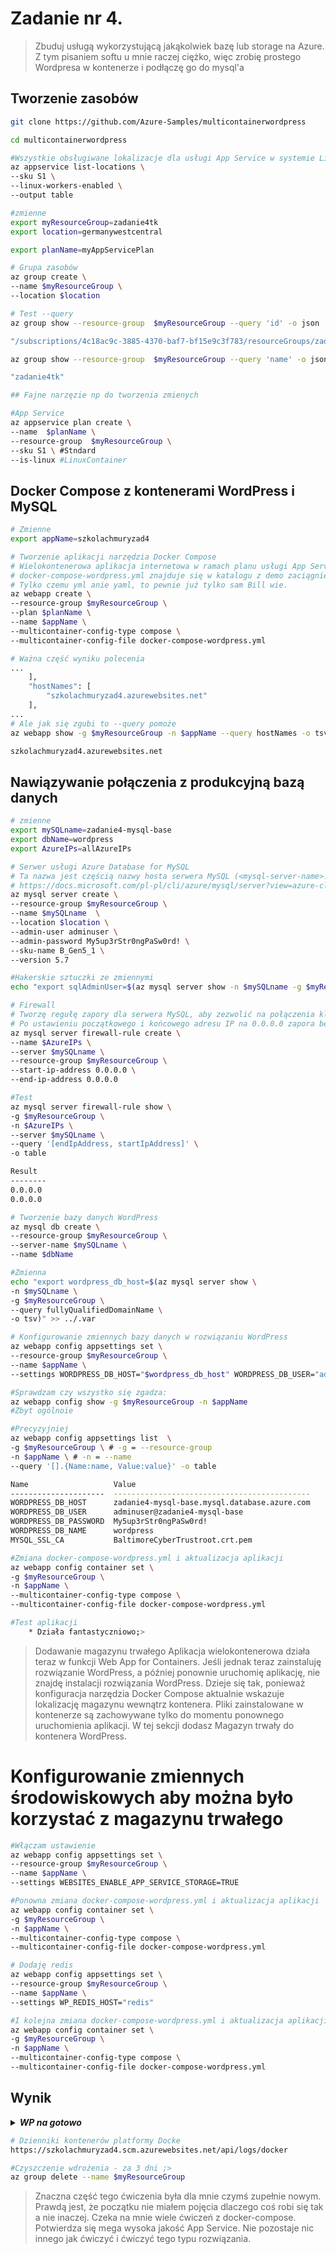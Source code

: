 # Zadanie nr 4. 
> Zbuduj usługą wykorzystującą jakąkolwiek bazę lub storage na Azure.
Z tym pisaniem softu u mnie raczej ciężko, więc zrobię prostego Wordpresa w kontenerze i podłączę go do mysql'a

## Tworzenie zasobów
```bash
git clone https://github.com/Azure-Samples/multicontainerwordpress

cd multicontainerwordpress

#Wszystkie obsługiwane lokalizacje dla usługi App Service w systemie Linux w warstwie Standardowa
az appservice list-locations \
--sku S1 \
--linux-workers-enabled \
--output table

#zmienne
export myResourceGroup=zadanie4tk
export location=germanywestcentral

export planName=myAppServicePlan

# Grupa zasobów
az group create \
--name $myResourceGroup \
--location $location

# Test --query
az group show --resource-group  $myResourceGroup --query 'id' -o json

"/subscriptions/4c18ac9c-3885-4370-baf7-bf15e9c3f783/resourceGroups/zadanie4tk"

az group show --resource-group  $myResourceGroup --query 'name' -o json

"zadanie4tk"

## Fajne narzęzie np do tworzenia zmienych

#App Service
az appservice plan create \
--name  $planName \
--resource-group  $myResourceGroup \
--sku S1 \ #Stndard
--is-linux #LinuxContainer
```

## Docker Compose z kontenerami WordPress i MySQL
```bash
# Zmienne
export appName=szkolachmuryzad4

# Tworzenie aplikacji narzędzia Docker Compose
# Wielokontenerowa aplikacja internetowa w ramach planu usługi App Service. 
# docker-compose-wordpress.yml znajduje się w katalogu z demo zaciągniętym z gita. 
# Tylko czemu yml anie yaml, to pewnie już tylko sam Bill wie.
az webapp create \
--resource-group $myResourceGroup \
--plan $planName \
--name $appName \
--multicontainer-config-type compose \
--multicontainer-config-file docker-compose-wordpress.yml

# Ważna część wyniku polecenia
...
    ],
    "hostNames": [
        "szkolachmuryzad4.azurewebsites.net"
    ],
...
# Ale jak się zgubi to --query pomoże
az webapp show -g $myResourceGroup -n $appName --query hostNames -o tsv # zwracane bez "" jest lepsze do amiennych

szkolachmuryzad4.azurewebsites.net
```
## Nawiązywanie połączenia z produkcyjną bazą danych
```bash
# zmienne
export mySQLname=zadanie4-mysql-base
export dbName=wordpress
export AzureIPs=allAzureIPs

# Serwer usługi Azure Database for MySQL
# Ta nazwa jest częścią nazwy hosta serwera MySQL (<mysql-server-name>.database.windows.net) i musi być unikatowa w skali globalnej.
# https://docs.microsoft.com/pl-pl/cli/azure/mysql/server?view=azure-cli-latest#az_mysql_server_create
az mysql server create \
--resource-group $myResourceGroup \
--name $mySQLname  \
--location $location \
--admin-user adminuser \
--admin-password My5up3rStr0ngPaSw0rd! \
--sku-name B_Gen5_1 \
--version 5.7

#Hakerskie sztuczki ze zmiennymi
echo "export sqlAdminUser=$(az mysql server show -n $mySQLname -g $myResourceGroup --query administratorLogin -o tsv)" >> ../.var

# Firewall
# Tworzę regułę zapory dla serwera MySQL, aby zezwolić na połączenia klienckie. 
# Po ustawieniu początkowego i końcowego adresu IP na 0.0.0.0 zapora będzie otwierana tylko dla innych zasobów platformy Azure.
az mysql server firewall-rule create \
--name $AzureIPs \
--server $mySQLname \
--resource-group $myResourceGroup \
--start-ip-address 0.0.0.0 \
--end-ip-address 0.0.0.0

#Test
az mysql server firewall-rule show \
-g $myResourceGroup \
-n $AzureIPs \
--server $mySQLname \
--query '[endIpAddress, startIpAddress]' \
-o table 

Result
--------
0.0.0.0
0.0.0.0

# Tworzenie bazy danych WordPress
az mysql db create \
--resource-group $myResourceGroup \
--server-name $mySQLname \
--name $dbName

#Zmienna
echo "export wordpress_db_host=$(az mysql server show \
-n $mySQLname \
-g $myResourceGroup \
--query fullyQualifiedDomainName \
-o tsv)" >> ../.var

# Konfigurowanie zmiennych bazy danych w rozwiązaniu WordPress
az webapp config appsettings set \
--resource-group $myResourceGroup \
--name $appName \
--settings WORDPRESS_DB_HOST="$wordpress_db_host" WORDPRESS_DB_USER="adminuser@$mySQLname" WORDPRESS_DB_PASSWORD="My5up3rStr0ngPaSw0rd!" WORDPRESS_DB_NAME="$dbName" MYSQL_SSL_CA="BaltimoreCyberTrustroot.crt.pem"

#Sprawdzam czy wszystko się zgadza:
az webapp config show -g $myResourceGroup -n $appName
#Zbyt ogólnoie

#Precyzyjniej
az webapp config appsettings list  \
-g $myResourceGroup \ # -g = --resource-group
-n $appName \ # -n = --name
--query '[].{Name:name, Value:value}' -o table

Name                   Value
---------------------  --------------------------------------------
WORDPRESS_DB_HOST      zadanie4-mysql-base.mysql.database.azure.com
WORDPRESS_DB_USER      adminuser@zadanie4-mysql-base
WORDPRESS_DB_PASSWORD  My5up3rStr0ngPaSw0rd!
WORDPRESS_DB_NAME      wordpress
MYSQL_SSL_CA           BaltimoreCyberTrustroot.crt.pem

#Zmiana docker-compose-wordpress.yml i aktualizacja aplikacji
az webapp config container set \
-g $myResourceGroup \
-n $appName \
--multicontainer-config-type compose \
--multicontainer-config-file docker-compose-wordpress.yml

#Test aplikacji
    * Działa fantastyczniowo;>

```
> Dodawanie magazynu trwałego
Aplikacja wielokontenerowa działa teraz w funkcji Web App for Containers. Jeśli jednak teraz zainstaluję rozwiązanie WordPress, a później ponownie uruchomię aplikację, nie znajdę instalacji rozwiązania WordPress. Dzieje się tak, ponieważ konfiguracja narzędzia Docker Compose aktualnie wskazuje lokalizację magazynu wewnątrz kontenera. Pliki zainstalowane w kontenerze są zachowywane tylko do momentu ponownego uruchomienia aplikacji. W tej sekcji dodasz Magazyn trwały do kontenera WordPress.

# Konfigurowanie zmiennych środowiskowych aby można było korzystać z magazynu trwałego
```bash
#Włączam ustawienie
az webapp config appsettings set \
--resource-group $myResourceGroup \
--name $appName \
--settings WEBSITES_ENABLE_APP_SERVICE_STORAGE=TRUE

#Ponowna zmiana docker-compose-wordpress.yml i aktualizacja aplikacji
az webapp config container set \
-g $myResourceGroup \
-n $appName \
--multicontainer-config-type compose \
--multicontainer-config-file docker-compose-wordpress.yml

# Dodaję redis
az webapp config appsettings set \
--resource-group $myResourceGroup \
--name $appName \
--settings WP_REDIS_HOST="redis"

#I kolejna zmiana docker-compose-wordpress.yml i aktualizacja aplikacji
az webapp config container set \
-g $myResourceGroup \
-n $appName \
--multicontainer-config-type compose \
--multicontainer-config-file docker-compose-wordpress.yml
```
## Wynik
<details>
  <summary><b><i>WP na gotowo</i></b></summary>

![WP](./files/wp1.png "WordPress")
![WP](./files/wp2.png "WordPress")

</details>

```bash
# Dzienniki kontenerów platformy Docke
https://szkolachmuryzad4.scm.azurewebsites.net/api/logs/docker

#Czyszczenie wdrożenia - za 3 dni ;>
az group delete --name $myResourceGroup
```

> Znaczna część tego ćwiczenia była dla mnie czymś zupełnie nowym. 
Prawdą jest, że  początku nie miałem pojęcia dlaczego coś robi się tak a nie inaczej.
Czeka na mnie wiele ćwiczeń z docker-compose.
Potwierdza się mega wysoka jakość App Service.
Nie pozostaje nic innego jak ćwiczyć i ćwiczyć tego typu rozwiązania.

